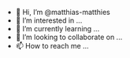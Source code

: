 - 👋 Hi, I’m @matthias-matthies
- 👀 I’m interested in ...
- 🌱 I’m currently learning ...
- 💞️ I’m looking to collaborate on ...
- 📫 How to reach me ...

<!---
matthias-matthies/matthias-matthies is a ✨ special ✨ repository because its `README.md` (this file) appears on your GitHub profile.
You can click the Preview link to take a look at your changes.
--->
